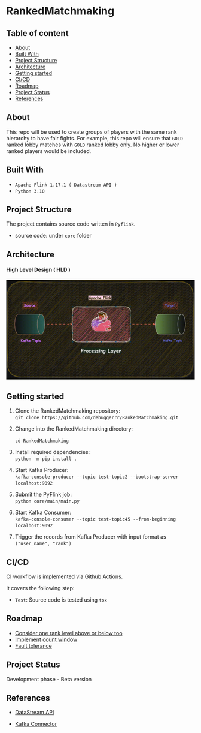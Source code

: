 # RankedMatchmaking

## Table of content

+ [About](#about)
+ [Built With](#built-with)
+ [Project Structure](#project-structure)
+ [Architecture](#architecture)
+ [Getting started](#getting-started)
+ [CI/CD](#cicd)
+ [Roadmap](#roadmap)
+ [Project Status](#project-status)
+ [References](#references)

## About

This repo will be used to create groups of players with the same rank hierarchy to have fair fights. For example, this repo
will ensure that `GOLD` ranked lobby matches with `GOLD` ranked lobby only. No higher or lower ranked players would be included.

## Built With

* `Apache Flink 1.17.1 ( Datastream API )`
* `Python 3.10`

## Project Structure

The project contains source code written in `Pyflink`.
* source code: under `core` folder

## Architecture

#### High Level Design ( HLD )

![HLD](docs/RankedMatchmaking.gif)


## Getting started

1) Clone the RankedMatchmaking repository:  
   `git clone https://github.com/debuggerrr/RankedMatchmaking.git`  


2) Change into the RankedMatchmaking directory:  

   `cd RankedMatchmaking`  


3) Install required dependencies:  
   `python -m pip install .`  


4) Start Kafka Producer:  
   `kafka-console-producer --topic test-topic2 --bootstrap-server localhost:9092`  


5) Submit the PyFlink job:  
   `python core/main/main.py`  


6) Start Kafka Consumer:  
   `kafka-console-consumer --topic test-topic45 --from-beginning  localhost:9092`   


7) Trigger the records from Kafka Producer with input format as `("user_name", "rank")`


## CI/CD
CI workflow is implemented via Github Actions.

It covers the following step:
* `Test`: Source code is tested using `tox`

## Roadmap  

- [Consider one rank level above or below too](https://github.com/debuggerrr/RankedMatchmaking/issues/33)
- [Implement count window](https://github.com/debuggerrr/RankedMatchmaking/issues/31)
- [Fault tolerance](https://github.com/debuggerrr/RankedMatchmaking/issues/30)  


## Project Status
Development phase - Beta version

## References

- [DataStream API](https://nightlies.apache.org/flink/flink-docs-release-1.17/docs/dev/datastream/overview/)  

- [Kafka Connector](https://nightlies.apache.org/flink/flink-docs-release-1.17/docs/connectors/datastream/kafka/)
